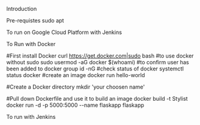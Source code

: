 Introduction


Pre-requistes
sudo apt


To run on Google Cloud Platform with Jenkins





To Run with Docker

#First install Docker
curl https://get.docker.com|sudo bash
#to use docker without sudo
sudo usermod -aG docker $(whoami)
#to confirm user has been added to docker group
id -nG
#check status of docker
systemctl status docker 
#create an image
docker run hello-world 

#Create a Docker directory
mkdir 'your choosen name'

#Pull down Dockerfile and use it to build an image 
docker build -t Stylist
docker run -d -p 5000:5000 --name flaskapp flaskapp 





To run with Jenkins
